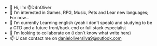 - 👋 Hi, I’m @D4nOliver
- 👀 I’m interested in Games, RPG, Music, Pets and Lear new languages; For now...
- 🌱 I’m currently Learning english (yeah i don't speak) and studying to be a CTD and a future front/back-end or full stack especialist 
- 💞️ I’m looking to collaborate on (i don´t know what write here) 
- 📫 U can contact me on danieloliversilva9@outlook.com
<!---
D4nOliver/D4nOliver is a ✨ special ✨ repository because its `README.md` (this file) appears on your GitHub profile.
You can click the Preview link to take a look at your changes.
---> 
